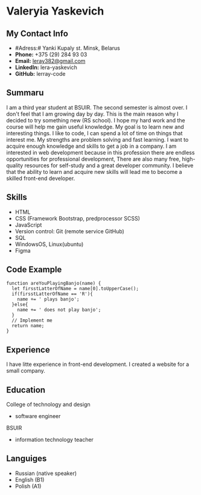 # Valeryia Yaskevich

## My Contact Info

- #Adress:# Yanki Kupaly st. Minsk, Belarus
- **Phone:** +375 (29) 284 93 03
- **Email:** leray382@gmail.com
- **LinkedIn:** lera-yaskevich
- **GitHub:** lerray-code

## Summaru

I am a third year student at BSUIR. The second semester is almost over. I don't feel that I am growing day by day. This is the main reason why I decided to try something new (RS school). I hope my hard work and the course will help me gain useful knowledge.
My goal is to learn new and interesting things. I like to code, I can spend a lot of time on things that interest me. My strengths are problem solving and fast learning. I want to acquire enough knowledge and skills to get a job in a company.
I am interested in web development because in this profession there are endless opportunities for professional development,
There are also many free, high-quality resources for self-study and a great developer community.
I believe that the ability to learn and acquire new skills will lead me to become a skilled front-end developer.

## Skills

- HTML
- CSS (Framework Bootstrap, predprocessor SCSS)
- JavaScript
- Version control: Git (remote service GitHub)
- SQL
- WindowsOS, Linux(ubuntu)
- Figma

## Code Example

```
function areYouPlayingBanjo(name) {
  let firsstLatterOfName = name[0].toUpperCase();
  if(firsstLatterOfName == 'R'){
    name += ' plays banjo';
  }else{
    name += ' does not play banjo';
  }
  // Implement me
  return name;
}
```

## Experience

I have litte experience in front-end development. I created a website for a small company.

## Education

Сollege of technology and design
- software engineer

BSUIR
- information technology teacher

## Languiges

- Russian (native speaker)
- English (B1)
- Polish (A1)